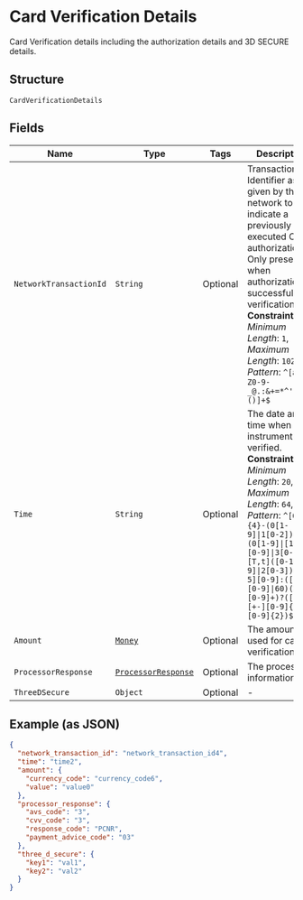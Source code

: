 
# Card Verification Details

Card Verification details including the authorization details and 3D SECURE details.

## Structure

`CardVerificationDetails`

## Fields

| Name | Type | Tags | Description | Getter | Setter |
|  --- | --- | --- | --- | --- | --- |
| `NetworkTransactionId` | `String` | Optional | Transaction Identifier as given by the network to indicate a previously executed CIT authorization. Only present when authorization is successful for a verification.<br>**Constraints**: *Minimum Length*: `1`, *Maximum Length*: `1024`, *Pattern*: `^[a-zA-Z0-9-_@.:&+=*^'~#!$%()]+$` | String getNetworkTransactionId() | setNetworkTransactionId(String networkTransactionId) |
| `Time` | `String` | Optional | The date and time when the instrument was verified.<br>**Constraints**: *Minimum Length*: `20`, *Maximum Length*: `64`, *Pattern*: `^[0-9]{4}-(0[1-9]\|1[0-2])-(0[1-9]\|[1-2][0-9]\|3[0-1])[T,t]([0-1][0-9]\|2[0-3]):[0-5][0-9]:([0-5][0-9]\|60)([.][0-9]+)?([Zz]\|[+-][0-9]{2}:[0-9]{2})$` | String getTime() | setTime(String time) |
| `Amount` | [`Money`](../../doc/models/money.md) | Optional | The amount used for card verification. | Money getAmount() | setAmount(Money amount) |
| `ProcessorResponse` | [`ProcessorResponse`](../../doc/models/processor-response.md) | Optional | The processor information. | ProcessorResponse getProcessorResponse() | setProcessorResponse(ProcessorResponse processorResponse) |
| `ThreeDSecure` | `Object` | Optional | - | Object getThreeDSecure() | setThreeDSecure(Object threeDSecure) |

## Example (as JSON)

```json
{
  "network_transaction_id": "network_transaction_id4",
  "time": "time2",
  "amount": {
    "currency_code": "currency_code6",
    "value": "value0"
  },
  "processor_response": {
    "avs_code": "3",
    "cvv_code": "3",
    "response_code": "PCNR",
    "payment_advice_code": "03"
  },
  "three_d_secure": {
    "key1": "val1",
    "key2": "val2"
  }
}
```

